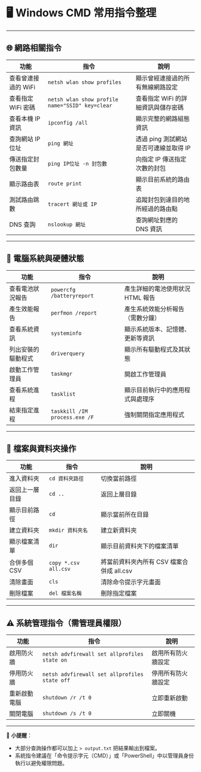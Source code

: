 # 🖥️ Windows CMD 常用指令整理


---

## 🌐 網路相關指令

| 功能             | 指令                                                                 | 說明                                      |
|------------------|----------------------------------------------------------------------|-------------------------------------------|
| 查看曾連接過的 WiFi | `netsh wlan show profiles`                                            | 顯示曾經連接過的所有無線網路設定            |
| 查看指定 WiFi 密碼 | `netsh wlan show profile name="SSID" key=clear`                     | 查看指定 WiFi 的詳細資訊與儲存密碼         |
| 查看本機 IP 資訊  | `ipconfig /all`                                                       | 顯示完整的網路組態資訊                     |
| 查詢網站 IP 位址 | `ping 網址`                                                          | 透過 ping 測試網站是否可連線並取得 IP       |
| 傳送指定封包數量 | `ping IP位址 -n 封包數`                                              | 向指定 IP 傳送指定次數的封包               |
| 顯示路由表       | `route print`                                                         | 顯示目前系統的路由表                        |
| 測試路由跳數     | `tracert 網址或 IP`                                                  | 追蹤封包到達目的地所經過的路由點            |
| DNS 查詢         | `nslookup 網址`                                                      | 查詢網址對應的 DNS 資訊                     |

---

## 🔋 電腦系統與硬體狀態

| 功能               | 指令                              | 說明                                 |
|--------------------|-----------------------------------|--------------------------------------|
| 查看電池狀況報告   | `powercfg /batteryreport`         | 產生詳細的電池使用狀況 HTML 報告     |
| 產生效能報告       | `perfmon /report`                 | 產生系統效能分析報告（需數分鐘）     |
| 查看系統資訊       | `systeminfo`                      | 顯示系統版本、記憶體、更新等資訊     |
| 列出安裝的驅動程式 | `driverquery`                     | 顯示所有驅動程式及其狀態             |
| 啟動工作管理員     | `taskmgr`                         | 開啟工作管理員                        |
| 查看系統進程       | `tasklist`                        | 顯示目前執行中的應用程式與處理序     |
| 結束指定進程       | `taskkill /IM process.exe /F`     | 強制關閉指定應用程式                  |

---

## 📁 檔案與資料夾操作

| 功能             | 指令                                      | 說明                                           |
|------------------|-------------------------------------------|------------------------------------------------|
| 進入資料夾       | `cd 資料夾路徑`                            | 切換當前路徑                                   |
| 返回上一層目錄   | `cd ..`                                   | 返回上層目錄                                   |
| 顯示目前路徑     | `cd`                                      | 顯示當前所在目錄                               |
| 建立資料夾       | `mkdir 資料夾名`                           | 建立新資料夾                                   |
| 顯示檔案清單     | `dir`                                     | 顯示目前資料夾下的檔案清單                     |
| 合併多個 CSV     | `copy *.csv all.csv`                      | 將當前資料夾內所有 CSV 檔案合併成 all.csv     |
| 清除畫面         | `cls`                                     | 清除命令提示字元畫面                           |
| 刪除檔案         | `del 檔案名稱`                            | 刪除指定檔案                                   |

---

## ⚠️ 系統管理指令（需管理員權限）

| 功能                 | 指令                              | 說明                                        |
|----------------------|-----------------------------------|---------------------------------------------|
| 啟用防火牆           | `netsh advfirewall set allprofiles state on`  | 啟用所有防火牆設定                           |
| 停用防火牆           | `netsh advfirewall set allprofiles state off` | 停用所有防火牆設定                           |
| 重新啟動電腦         | `shutdown /r /t 0`                | 立即重新啟動                                 |
| 關閉電腦             | `shutdown /s /t 0`                | 立即關機                                     |

---

📌 **小提醒**：
- 大部分查詢操作都可以加上 `> output.txt` 把結果輸出到檔案。
- 系統指令建議在「命令提示字元（CMD）」或「PowerShell」中以管理員身份執行以避免權限問題。

